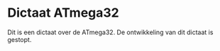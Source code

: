 # Dictaat ATmega32

Dit is een dictaat over de ATmega32. De ontwikkeling van dit dictaat is gestopt.
